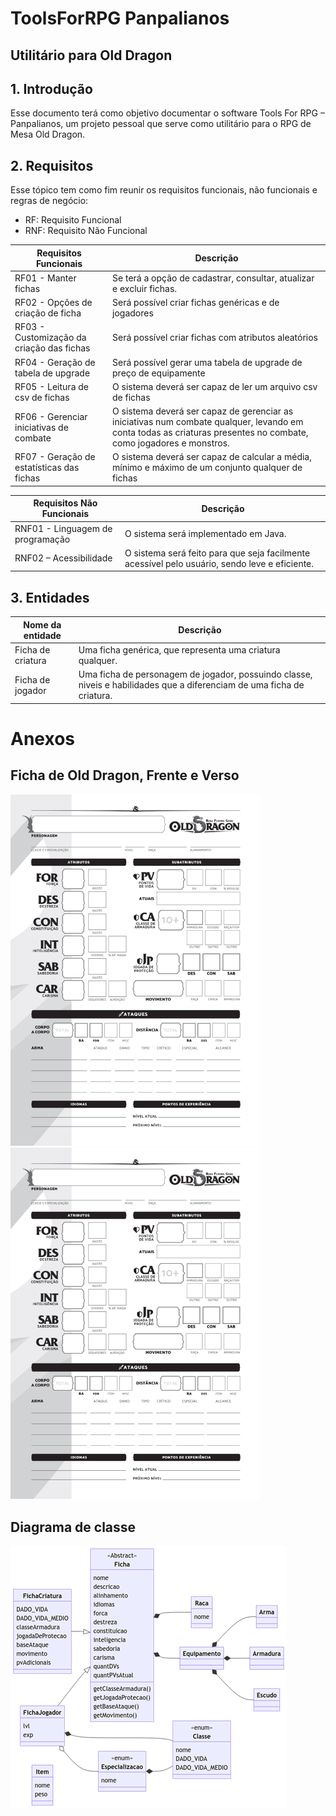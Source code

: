 # ToolsForRPG Panpalianos
## Utilitário para Old Dragon

## 1. Introdução
Esse documento terá como objetivo documentar o software Tools For RPG – Panpalianos, um projeto pessoal que serve como utilitário para o RPG de Mesa Old Dragon.

## 2. Requisitos
Esse tópico tem como fim reunir os requisitos funcionais, não funcionais e regras de negócio:
- RF: Requisito Funcional
- RNF: Requisito Não Funcional

|Requisitos Funcionais|Descrição|
|-|-|
|RF01 - Manter fichas                       |Se terá a opção de cadastrar, consultar, atualizar e excluir fichas.|
|RF02 - Opções de criação de ficha          |Será possível criar fichas genéricas e de jogadores|
|RF03 - Customização da criação das fichas  |Será possível criar fichas com atributos aleatórios|
|RF04 - Geração de tabela de upgrade        |Será possível gerar uma tabela de upgrade de preço de equipamente|
|RF05 - Leitura de csv de fichas            |O sistema deverá ser capaz de ler um arquivo csv de fichas|
|RF06 - Gerenciar iniciativas de combate    |O sistema deverá ser capaz de gerenciar as iniciativas num combate qualquer, levando em conta todas as criaturas presentes no combate, como jogadores e monstros.|
|RF07 - Geração de estatísticas das fichas  |O sistema deverá ser capaz de calcular a média, mínimo e máximo de um conjunto qualquer de fichas|

|Requisitos Não Funcionais|Descrição|
|-|-|
|RNF01 - Linguagem de programação           |O sistema será implementado em Java.|
|RNF02 – Acessibilidade                     |O sistema será feito para que seja facilmente acessível pelo usuário, sendo leve e eficiente.|

## 3. Entidades

|Nome da entidade|Descrição|
|-|-|
|Ficha de criatura        |Uma ficha genérica, que representa uma criatura qualquer.|
|Ficha de jogador         |Uma ficha de personagem de jogador, possuindo classe, niveis e habilidades que a diferenciam de uma ficha de criatura.|

# Anexos
## Ficha de Old Dragon, Frente e Verso
<img src="ficha.png" alt="ficha.png" width="400">         <img src="ficha.png" alt="fichaVerso.png" width="400">

## Diagrama de classe
![image](diagramaClasse.png)

